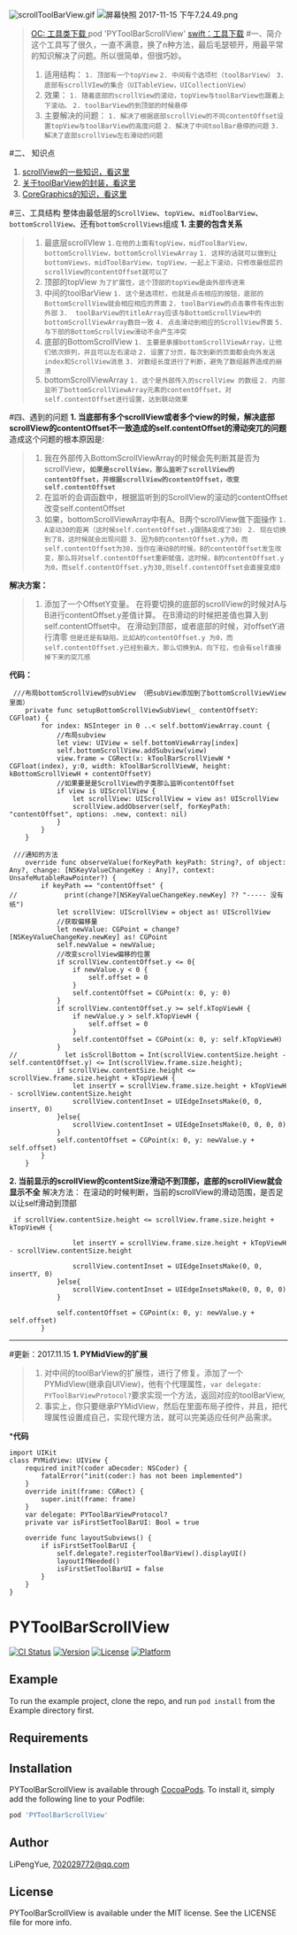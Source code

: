 
![scrollToolBarView.gif](http://upload-images.jianshu.io/upload_images/4185621-24aec367acb951dc.gif?imageMogr2/auto-orient/strip)
![屏幕快照 2017-11-15 下午7.24.49.png](http://upload-images.jianshu.io/upload_images/4185621-1da9b7026b691fb6.png?imageMogr2/auto-orient/strip%7CimageView2/2/w/1240)

>[OC: 工具类下载 ](https://github.com/LiPengYue/PYToolBarScrollToolView_OCPOD)
 pod 'PYToolBarScrollView'
[swift：工具下载](https://github.com/LiPengYue/PYScrollToolBarView)
#一、简介
这个工具写了很久，一直不满意，换了n种方法，最后毛瑟顿开，用最平常的知识解决了问题。所以很简单，但很巧妙。
> 1. 适用结构： 
`1. 顶部有一个topView`
`2. 中间有个选项栏（toolBarView）`
`3. 底部有scrollVIew的集合（UITableView，UICollectionView）`
>2. 效果：
`1. 随着底部的scrollView的滚动，topView与toolBarView也跟着上下滚动。`
`2. toolBarView的到顶部的时候悬停`
>3. 主要解决的问题：
`1. 解决了根据底部scrollView的不同contentOffset设置topView与toolBarView的高度问题`
`2. 解决了中间toolBar悬停的问题`
`3. 解决了底部scrollView左右滑动的问题`

#二、 知识点
1. [scrollView的一些知识，看这里](http://www.jianshu.com/p/eec5cff64024)
2. [关于toolBarView的封装，看这里](http://www.jianshu.com/p/327d2e7fd19b)
3. [CoreGraphics的知识，看这里]()

#三、工具结构
整体由最低层的`ScrollView`、`topView`、`midToolBarView`、`bottomScrollView`、还有`bottomScrollViews`组成
**1. 主要的包含关系**
>1. 最底层scrollVIew
`1.在他的上面有topView，midToolBarView，bottomScrollView，bottomScrollViewArray`
`1. 这样的话就可以做到让bottomViews，midToolBarView，topView，一起上下滚动，只修改最低层的scrollView的contentOffset就可以了`
>2. 顶部的topView
`为了扩展性，这个顶部的topView是由外部传进来`
>3. 中间的toolBarView
`1. 这个是选项栏，也就是点击相应的按钮，底部的BottomScrollView就会相应相应的界面`
`2. toolBarView的点击事件有传出到外部`
`3.  toolBarView的titleArray应该与BottomScrollView中的bottomScrollViewArray数目一致`
`4. 点击滑动到相应的ScrollView界面`
`5. 与下部的BottomScrollView滑动不会产生冲突`
>4. 底部的BottomScrollView
`1. 主要是承接bottomScrollViewArray，让他们依次排列，并且可以左右滚动`
`2. 设置了分页，每次到新的页面都会向外发送index和ScrollView消息`
`3. 对数组长度进行了判断，避免了数组越界造成的崩溃`
>5. bottomScrollViewArray
`1. 这个是外部传入的scrollView 的数组`
`2. 内部监听了bottomScrollViewArray元素的contentOffset，对self.contentOffset进行设置，达到联动效果`

#四、遇到的问题
**1. 当底部有多个scrollView或者多个view的时候，解决底部scrollView的contentOffset不一致造成的self.contentOffset的滑动突兀的问题**
造成这个问题的根本原因是:
>1. 我在外部传入BottomScrollViewArray的时候会先判断其是否为scrollView，**`如果是scrollView，那么监听了scrollView的contentOffset，并根据scrollView的contentOffset，改变self.contentOffset`**
>2. 在监听的会调函数中，根据监听到的ScrollView的滚动的contentOffset改变self.contentOffset
>3. 如果，bottomScrollViewArray中有A、B两个scrollView做下面操作
 `1. A滚动30的距离（这时候self.contentOffset.y跟随A变成了30）`
`2. 现在切换到了B，这时候就会出现问题`
`3. 因为B的contentOffset.y为0，而self.contentOffset为30，当你在滑动B的时候，B的contentOffset发生改变，那么将对self.contentOffset重新赋值，这时候，B的contentOffset.y为0，而self.contentOffset.y为30,则self.contentOffset会直接变成0`

**解决方案：**
>1. 添加了一个OffsetY变量。
在将要切换的底部的scrollView的时候对A与B进行contentOffset.y差值计算。
在B滑动的时候把差值也算入到self.contentOffset中。
在滑动到顶部，或者底部的时候，对offsetY进行清零
`但是还是有缺陷，比如A的contentOffset.y 为0，而self.contentOffset.y已经到最大，那么切换到A，向下拉，也会有self直接掉下来的突兀感`



**代码：**
````
 ///布局bottomScrollView的subView （把subView添加到了bottomScrollViewView里面）
    private func setupBottomScrollViewSubView(_ contentOffsetY: CGFloat) {
        for index: NSInteger in 0 ..< self.bottomViewArray.count {
            //布局subview
            let view: UIView = self.bottomViewArray[index]
            self.bottomScrollView.addSubview(view)
            view.frame = CGRect(x: kToolBarScrollViewW * CGFloat(index), y:0, width: kToolBarScrollViewW, height: kBottomScrollViewH + contentOffsetY)
            //如果要是是ScrollView的子类那么监听contentOffset
            if view is UIScrollView {
                let scrollView: UIScrollView = view as! UIScrollView
                scrollView.addObserver(self, forKeyPath: "contentOffset", options: .new, context: nil)
            }
        }
    }

 ///通知的方法
    override func observeValue(forKeyPath keyPath: String?, of object: Any?, change: [NSKeyValueChangeKey : Any]?, context: UnsafeMutableRawPointer?) {
        if keyPath == "contentOffset" {
//            print(change?[NSKeyValueChangeKey.newKey] ?? "----- 没有纸")
            let scrollView: UIScrollView = object as! UIScrollView
            //获取偏移量
            let newValue: CGPoint = change?[NSKeyValueChangeKey.newKey] as! CGPoint
            self.newValue = newValue;
            //改变scrollView偏移的位置
            if scrollView.contentOffset.y <= 0{
                if newValue.y < 0 {
                    self.offset = 0
                }
                self.contentOffset = CGPoint(x: 0, y: 0)
            }
            if scrollView.contentOffset.y >= self.kTopViewH {
                if newValue.y > self.kTopViewH {
                    self.offset = 0
                }  
                self.contentOffset = CGPoint(x: 0, y: self.kTopViewH)
            }
//            let isScrollBottom = Int(scrollView.contentSize.height - self.contentOffset.y) <= Int(scrollView.frame.size.height);
            if scrollView.contentSize.height <= scrollView.frame.size.height + kTopViewH {   
                let insertY = scrollView.frame.size.height + kTopViewH - scrollView.contentSize.height   
                scrollView.contentInset = UIEdgeInsetsMake(0, 0, insertY, 0)
            }else{
                scrollView.contentInset = UIEdgeInsetsMake(0, 0, 0, 0)
            }
            self.contentOffset = CGPoint(x: 0, y: newValue.y + self.offset)
        }
    }
````

**2. 当前显示的scrollView的contentSize滑动不到顶部，底部的scrollView就会显示不全**
解决方法：
在滚动的时候判断，当前的scrollView的滑动范围，是否足以让self滑动到顶部
```
 if scrollView.contentSize.height <= scrollView.frame.size.height + kTopViewH {
                
                let insertY = scrollView.frame.size.height + kTopViewH - scrollView.contentSize.height
                
                scrollView.contentInset = UIEdgeInsetsMake(0, 0, insertY, 0)
            }else{
                scrollView.contentInset = UIEdgeInsetsMake(0, 0, 0, 0)
            }
            
            self.contentOffset = CGPoint(x: 0, y: newValue.y + self.offset)
        }
````


---
#更新：2017.11.15
**1. PYMidView的扩展**

>1. 对中间的toolBarView的扩展性，进行了修复。添加了一个PYMidView(继承自UIView)，他有个代理属性，`var delegate: PYToolBarViewProtocol?`要求实现一个方法，返回对应的toolBarView,
>2. 事实上，你只要继承PYMidView，然后在里面布局子控件，并且，把代理属性设置成自己，实现代理方法，就可以完美适应任何产品需求。

***代码**
```
import UIKit
class PYMidView: UIView {
    required init?(coder aDecoder: NSCoder) {
        fatalError("init(coder:) has not been implemented")
    }
    override init(frame: CGRect) {
        super.init(frame: frame)
    }
    var delegate: PYToolBarViewProtocol?
    private var isFirstSetToolBarUI: Bool = true
    
    override func layoutSubviews() {
        if isFirstSetToolBarUI {
            self.delegate?.registerToolBarView().displayUI()
            layoutIfNeeded()
            isFirstSetToolBarUI = false
        }
    }
}

```




# PYToolBarScrollView

[![CI Status](http://img.shields.io/travis/LiPengYue/PYToolBarScrollView.svg?style=flat)](https://travis-ci.org/LiPengYue/PYToolBarScrollView)
[![Version](https://img.shields.io/cocoapods/v/PYToolBarScrollView.svg?style=flat)](http://cocoapods.org/pods/PYToolBarScrollView)
[![License](https://img.shields.io/cocoapods/l/PYToolBarScrollView.svg?style=flat)](http://cocoapods.org/pods/PYToolBarScrollView)
[![Platform](https://img.shields.io/cocoapods/p/PYToolBarScrollView.svg?style=flat)](http://cocoapods.org/pods/PYToolBarScrollView)

## Example

To run the example project, clone the repo, and run `pod install` from the Example directory first.

## Requirements

## Installation

PYToolBarScrollView is available through [CocoaPods](http://cocoapods.org). To install
it, simply add the following line to your Podfile:

```ruby
pod 'PYToolBarScrollView'
```

## Author

LiPengYue, 702029772@qq.com

## License

PYToolBarScrollView is available under the MIT license. See the LICENSE file for more info.
